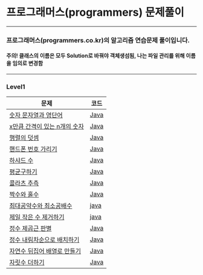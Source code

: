 # 프로그래머스(programmers) 문제풀이
<hr />

### 프로그래머스(programmers.co.kr)의 알고리즘 연습문제 풀이입니다.
#### 주의! 클래스의 이름은 모두 Solution로 바꿔야 객체생섬됨, 나는 파일 관리를 위해 이름을 임의로 변경함   

<hr />

### Level1
|문제|코드|
|--------------|-------------|
<a href="https://programmers.co.kr/learn/courses/30/lessons/81301">숫자 문자열과 영단어</a>|<a href="https://github.com/saehee15/Programmers/blob/main/Level1/StringToNumber.java">Java</a>|
<a href="https://programmers.co.kr/learn/courses/30/lessons/12954">x만큼 간격이 있는 n개의 숫자</a>|<a href="https://github.com/saehee15/Programmers/blob/main/Level1/XDistanceNNumber.java">Java</a>|
<a href="https://school.programmers.co.kr/learn/courses/30/lessons/12950">행렬의 덧셈</a>|<a href="https://github.com/saehee15/Programmers/blob/main/Level1/MatrixSum.java">Java</a>|
<a href="https://school.programmers.co.kr/learn/courses/30/lessons/12948">핸드폰 번호 가리기</a>|<a href="https://github.com/saehee15/Programmers/blob/main/Level1/PhoneNumber.java">Java</a>|
<a href="https://school.programmers.co.kr/learn/courses/30/lessons/12947">하샤드 수</a>|<a href="https://github.com/saehee15/Programmers/blob/main/Level1/HarshadNumber.java">Java</a>|
<a href="https://school.programmers.co.kr/learn/courses/30/lessons/12944">평균구하기</a>|<a href="https://github.com/saehee15/Programmers/blob/main/Level1/Average.java">Java</a>|
<a href="https://school.programmers.co.kr/learn/courses/30/lessons/12943">콜라츠 추측</a>|<a href="https://github.com/saehee15/Programmers/blob/main/Level1/Collatz.java">Java</a>|
<a href="https://school.programmers.co.kr/learn/courses/30/lessons/12937">짝수와 홀수</a>|<a href="https://github.com/saehee15/Programmers/blob/main/Level1/EvenAndOdd.java">Java</a>|
<a href="https://school.programmers.co.kr/learn/courses/30/lessons/12940">최대공약수와 최소공배수</a>|<a href="https://github.com/saehee15/Programmers/blob/main/Level1/GCDAndLCM.java">java</a>|
<a href="https://school.programmers.co.kr/learn/courses/30/lessons/12935">제일 작은 수 제거하기</a>|<a href="https://github.com/saehee15/Programmers/blob/main/Level1/MinNumberRemove.java">java</a>|
<a href="https://school.programmers.co.kr/learn/courses/30/lessons/12934">정수 제곱근 판별</a>|<a href="https://github.com/saehee15/Programmers/blob/main/Level1/Checksquare_root.java">Java</a>|
<a href="https://school.programmers.co.kr/learn/courses/30/lessons/12933">정수 내림차순으로 배치하기</a>|<a href="https://github.com/saehee15/Programmers/blob/main/Level1/Number_desc.java">Java</a>|
<a href="https://school.programmers.co.kr/learn/courses/30/lessons/12932">자연수 뒤집어 배열로 만들기</a>|<a href="https://github.com/saehee15/Programmers/blob/main/Level1/Number_reverse.java">Java</a>|
<a href="https://school.programmers.co.kr/learn/courses/30/lessons/12931">자릿수 더하기</a>|<a href="https://github.com/saehee15/Programmers/blob/main/Level1/Sum_digit.java">Java</a>|